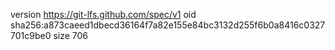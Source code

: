 version https://git-lfs.github.com/spec/v1
oid sha256:a873caeed1dbecd36164f7a82e155e84bc3132d255f6b0a8416c0327701c9be0
size 706
